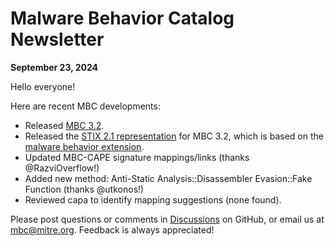 # <a name="faq"></a>Malware Behavior Catalog Newsletter # 
**September 23, 2024**

Hello everyone!

Here are recent MBC developments:

* Released [MBC 3.2](https://github.com/MBCProject/mbc-markdown/releases/tag/v3.2).
* Released the [STIX 2.1 representation](https://github.com/MBCProject/mbc-stix2.1) for MBC 3.2, which is based on the [malware behavior extension](https://github.com/oasis-open/cti-stix-common-objects/tree/main/extension-definition-specifications/malware-behavior-8e9).
* Updated MBC-CAPE signature mappings/links (thanks @RazviOverflow!)
* Added new method: Anti-Static Analysis::Disassembler Evasion::Fake Function (thanks @utkonos!)
* Reviewed capa to identify mapping suggestions (none found).

Please post questions or comments in [Discussions](https://github.com/MBCProject/mbc-markdown/discussions) on GitHub, or email us at mbc@mitre.org. Feedback is always appreciated! 
